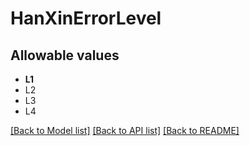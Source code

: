 # HanXinErrorLevel


## Allowable values

* **L1**
* L2
* L3
* L4

[[Back to Model list]](../../README.md#documentation-for-models) [[Back to API list]](../../README.md#documentation-for-api-endpoints) [[Back to README]](../../README.md)


